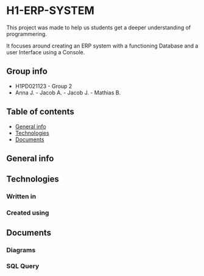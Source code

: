# H1-ERP-SYSTEM 

This project was made to help us students get a deeper understanding of programmering.

It focuses around creating an ERP system with a functioning Database and a user Interface using a Console. 

## Group info
- H1PD021123 - Group 2
- Anna J. - Jacob A. - Jacob J. - Mathias B.

## Table of contents
- [General info](#general-info)
- [Technologies](#technologies)
- [Documents](#documents)
## General info
## Technologies
### Written in
### Created using
## Documents
### Diagrams
### SQL Query
